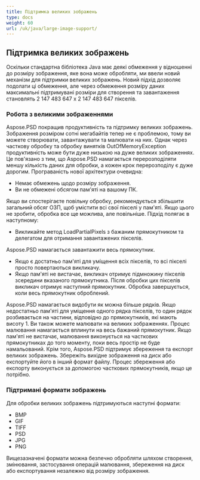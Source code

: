 ```yaml
---
title: Підтримка великих зображень
type: docs
weight: 60
url: /uk/java/large-image-support/
---
```


## **Підтримка великих зображень**
Оскільки стандартна бібліотека Java має деякі обмеження у відношенні до розміру зображення, яке вона може обробляти, ми ввели новий механізм для підтримки великих зображень. Новий підхід дозволяє подолати ці обмеження, але через обмеження розміру даних максимальні підтримувані розміри для створення та завантаження становлять 2 147 483 647 х 2 147 483 647 пікселів.

### **Робота з великими зображеннями**
Aspose.PSD покращив продуктивність та підтримку великих зображень. Зображення розміром сотні мегабайтів тепер не є проблемою, тому ви можете створювати, завантажувати та малювати на них. Однак через часткову обробку та обробку винятків OutOfMemoryException продуктивність може бути дуже низькою на дуже великих зображеннях. Це пов'язано з тим, що Aspose.PSD намагається перерозподіляти меншу кількість даних для обробки, а кожен крок перерозподілу є дуже дорогим. Програваність нової архітектури очевидна:

- Немає обмежень щодо розміру зображення.
- Ви не обмежені обсягом пам'яті на вашому ПК.

Якщо ви спостерігаєте повільну обробку, рекомендується збільшити загальний обсяг ОЗП, щоб умістити всі свої пікселі у пам'яті. Якщо цього не зробити, обробка все ще можлива, але повільніше. Підхід полягає в наступному:

- Викликайте метод LoadPartialPixels з бажаним прямокутником та делегатом для отримання завантажених пікселів.

Aspose.PSD намагається завантажити весь прямокутник.

- Якщо є достатньо пам'яті для уміщення всіх пікселів, то всі пікселі просто повертаються викликачу.
- Якщо пам'яті не вистачає, викликач отримує підмножину пікселів зсередини вказаного прямокутника. Після обробки цих пікселів викликач отримує наступний прямокутник. Обробка завершується, коли весь прямокутник оброблений.

Aspose.PSD намагається видобути як можна більше рядків. Якщо недостатньо пам'яті для уміщення одного рядка пікселів, то один рядок розбивається на частини, відповідно до прямокутників, які мають висоту 1. Ви також можете малювати на великих зображеннях. Процес малювання намагається вплинути на весь бажаний прямокутник. Якщо пам'яті не вистачає, малювання виконується на часткових прямокутниках до того моменту, поки весь простір не буде намальований. Крім того, Aspose.PSD підтримує збереження та експорт великих зображень. Збережіть вихідне зображення на диск або експортуйте його в інший формат файлу. Процес збереження або експорту виконується за допомогою часткових прямокутників, якщо це потрібно.
 
### **Підтримані формати зображень**
Для обробки великих зображень підтримуються наступні формати:

- BMP
- GIF
- TIFF
- PSD
- JPG
- PNG

Вищезазначені формати можна безпечно обробляти шляхом створення, змінювання, застосування операцій малювання, збереження на диск або експортування незалежно від розміру зображення.
